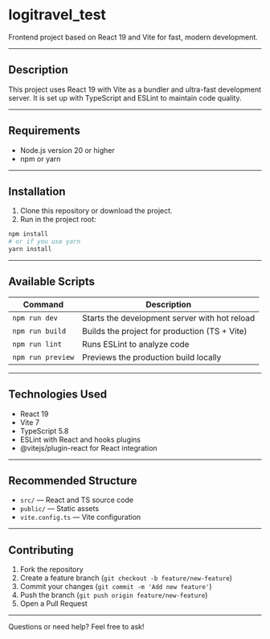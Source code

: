 # logitravel_test

Frontend project based on React 19 and Vite for fast, modern development.

---

## Description

This project uses React 19 with Vite as a bundler and ultra-fast development server. It is set up with TypeScript and ESLint to maintain code quality.

---

## Requirements

- Node.js version 20 or higher  
- npm or yarn

---

## Installation

1. Clone this repository or download the project.  
2. Run in the project root:

```bash
npm install
# or if you use yarn
yarn install
```

---

## Available Scripts

| Command          | Description                                   |
| ---------------- | ---------------------------------------------|
| `npm run dev`    | Starts the development server with hot reload |
| `npm run build`  | Builds the project for production (TS + Vite) |
| `npm run lint`   | Runs ESLint to analyze code                     |
| `npm run preview`| Previews the production build locally          |

---

## Technologies Used

- React 19  
- Vite 7  
- TypeScript 5.8  
- ESLint with React and hooks plugins  
- @vitejs/plugin-react for React integration

---

## Recommended Structure

- `src/` — React and TS source code  
- `public/` — Static assets  
- `vite.config.ts` — Vite configuration

---

## Contributing

1. Fork the repository  
2. Create a feature branch (`git checkout -b feature/new-feature`)  
3. Commit your changes (`git commit -m 'Add new feature'`)  
4. Push the branch (`git push origin feature/new-feature`)  
5. Open a Pull Request

---

Questions or need help? Feel free to ask!
